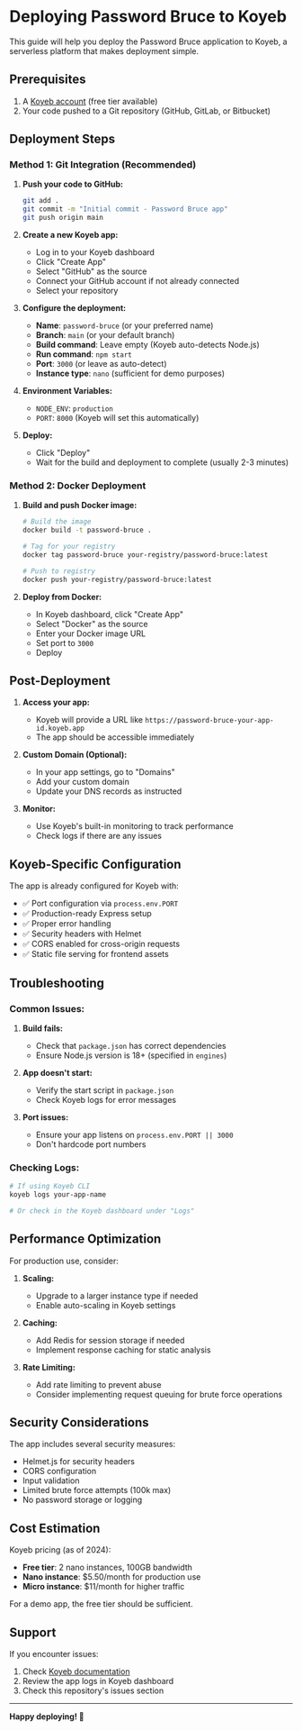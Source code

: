 # Deploying Password Bruce to Koyeb

This guide will help you deploy the Password Bruce application to Koyeb, a serverless platform that makes deployment simple.

## Prerequisites

1. A [Koyeb account](https://www.koyeb.com/) (free tier available)
2. Your code pushed to a Git repository (GitHub, GitLab, or Bitbucket)

## Deployment Steps

### Method 1: Git Integration (Recommended)

1. **Push your code to GitHub:**
   ```bash
   git add .
   git commit -m "Initial commit - Password Bruce app"
   git push origin main
   ```

2. **Create a new Koyeb app:**
   - Log in to your Koyeb dashboard
   - Click "Create App"
   - Select "GitHub" as the source
   - Connect your GitHub account if not already connected
   - Select your repository

3. **Configure the deployment:**
   - **Name**: `password-bruce` (or your preferred name)
   - **Branch**: `main` (or your default branch)
   - **Build command**: Leave empty (Koyeb auto-detects Node.js)
   - **Run command**: `npm start`
   - **Port**: `3000` (or leave as auto-detect)
   - **Instance type**: `nano` (sufficient for demo purposes)

4. **Environment Variables:**
   - `NODE_ENV`: `production`
   - `PORT`: `8000` (Koyeb will set this automatically)

5. **Deploy:**
   - Click "Deploy"
   - Wait for the build and deployment to complete (usually 2-3 minutes)

### Method 2: Docker Deployment

1. **Build and push Docker image:**
   ```bash
   # Build the image
   docker build -t password-bruce .
   
   # Tag for your registry
   docker tag password-bruce your-registry/password-bruce:latest
   
   # Push to registry
   docker push your-registry/password-bruce:latest
   ```

2. **Deploy from Docker:**
   - In Koyeb dashboard, click "Create App"
   - Select "Docker" as the source
   - Enter your Docker image URL
   - Set port to `3000`
   - Deploy

## Post-Deployment

1. **Access your app:**
   - Koyeb will provide a URL like `https://password-bruce-your-app-id.koyeb.app`
   - The app should be accessible immediately

2. **Custom Domain (Optional):**
   - In your app settings, go to "Domains"
   - Add your custom domain
   - Update your DNS records as instructed

3. **Monitor:**
   - Use Koyeb's built-in monitoring to track performance
   - Check logs if there are any issues

## Koyeb-Specific Configuration

The app is already configured for Koyeb with:

- ✅ Port configuration via `process.env.PORT`
- ✅ Production-ready Express setup
- ✅ Proper error handling
- ✅ Security headers with Helmet
- ✅ CORS enabled for cross-origin requests
- ✅ Static file serving for frontend assets

## Troubleshooting

### Common Issues:

1. **Build fails:**
   - Check that `package.json` has correct dependencies
   - Ensure Node.js version is 18+ (specified in `engines`)

2. **App doesn't start:**
   - Verify the start script in `package.json`
   - Check Koyeb logs for error messages

3. **Port issues:**
   - Ensure your app listens on `process.env.PORT || 3000`
   - Don't hardcode port numbers

### Checking Logs:

```bash
# If using Koyeb CLI
koyeb logs your-app-name

# Or check in the Koyeb dashboard under "Logs"
```

## Performance Optimization

For production use, consider:

1. **Scaling:**
   - Upgrade to a larger instance type if needed
   - Enable auto-scaling in Koyeb settings

2. **Caching:**
   - Add Redis for session storage if needed
   - Implement response caching for static analysis

3. **Rate Limiting:**
   - Add rate limiting to prevent abuse
   - Consider implementing request queuing for brute force operations

## Security Considerations

The app includes several security measures:

- Helmet.js for security headers
- CORS configuration
- Input validation
- Limited brute force attempts (100k max)
- No password storage or logging

## Cost Estimation

Koyeb pricing (as of 2024):
- **Free tier**: 2 nano instances, 100GB bandwidth
- **Nano instance**: $5.50/month for production use
- **Micro instance**: $11/month for higher traffic

For a demo app, the free tier should be sufficient.

## Support

If you encounter issues:
1. Check [Koyeb documentation](https://www.koyeb.com/docs)
2. Review the app logs in Koyeb dashboard
3. Check this repository's issues section

---

**Happy deploying! 🚀** 